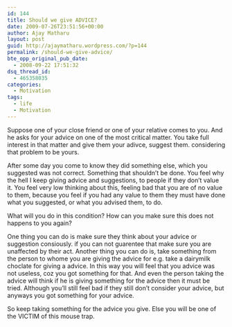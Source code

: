 ```yaml
---
id: 144
title: Should we give ADVICE?
date: 2009-07-26T23:51:56+00:00
author: Ajay Matharu
layout: post
guid: http://ajaymatharu.wordpress.com/?p=144
permalink: /should-we-give-advice/
bte_opp_original_pub_date:
  - 2008-09-22 17:51:32
dsq_thread_id:
  - 465358035
categories:
  - Motivation
tags:
  - life
  - Motivation
---
```

Suppose one of your close friend or one of your relative comes to you. And he asks for your advice on one of the most critical matter. You take full interest in that matter and give them your adivce, suggest them. considering that problem to be yours.

After some day you come to know they did something else, which you suggested was not correct. Something that shouldn&#8217;t be done. You feel why the hell I keep giving advice and suggestions, to people if they don&#8217;t value it. You feel very low thinking about this, feeling bad that you are of no value to them, because you feel if you had any value to them they must have done what you suggested, or what you advised them, to do.

What will you do in this condition? How can you make sure this does not happens to you again?

One thing you can do is make sure they think about your advice or suggestion consiously. if you can not guarentee that make sure you are unaffected by their act. Another thing you can do is, take something from the person to whome you are giving the advice for e.g. take a dairymilk choclate for giving a advice. In this way you will feel that you advice was not useless, coz you got something for that. And even the person taking the advice will think if he is giving something for the advice then it must be tried. Although you&#8217;ll still feel bad if they still don&#8217;t consider your advice, but anyways you got something for your advice.

So keep taking something for the advice you give. Else you will be one of the VICTIM of this mouse trap.